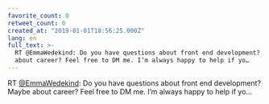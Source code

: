 ```yaml
---
favorite_count: 0
retweet_count: 0
created_at: "2019-01-01T18:56:25.000Z"
lang: en
full_text: >-
  RT @EmmaWedekind: Do you have questions about front end development? Maybe
  about career? Feel free to DM me. I’m always happy to help if yo…
---
```


RT [@EmmaWedekind](https://twitter.com/EmmaWedekind): Do you have questions
about front end development? Maybe about career? Feel free to DM me. I’m always
happy to help if yo…
